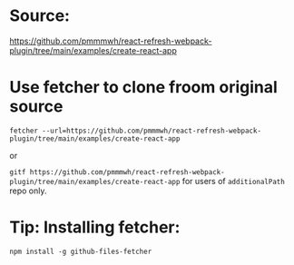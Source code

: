 
# Source:

https://github.com/pmmmwh/react-refresh-webpack-plugin/tree/main/examples/create-react-app

# Use fetcher to clone froom original source

```fetcher --url=https://github.com/pmmmwh/react-refresh-webpack-plugin/tree/main/examples/create-react-app```

or

`gitf https://github.com/pmmmwh/react-refresh-webpack-plugin/tree/main/examples/create-react-app` for users of `additionalPath` repo only.

# Tip: Installing fetcher:

```npm install -g github-files-fetcher```
